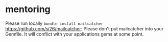 # mentoring

Please run locally `bundle install mailcatcher`
https://github.com/sj26/mailcatcher:
Please don't put mailcatcher into your Gemfile. It will conflict with your applications gems at some point.
